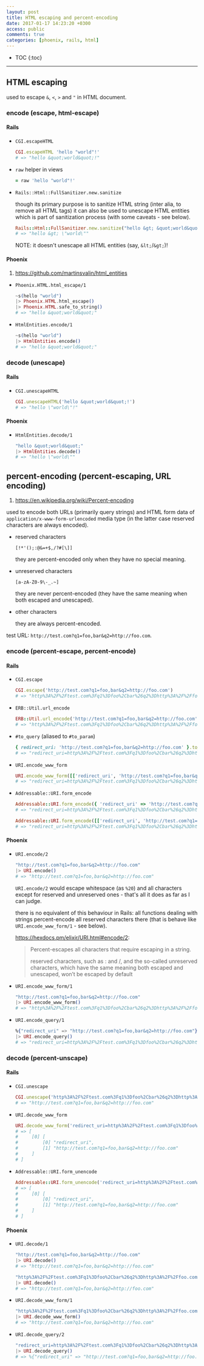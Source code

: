 ```yaml
---
layout: post
title: HTML escaping and percent-encoding
date: 2017-01-17 14:23:20 +0300
access: public
comments: true
categories: [phoenix, rails, html]
---
```


<!-- more -->

* TOC
{:toc}
<hr>

HTML escaping
-------------

used to escape `&`, `<`, `>` and `"` in HTML document.

### encode (escape, html-escape)

#### Rails

- `CGI.escapeHTML`

  ```ruby
  CGI.escapeHTML 'hello "world"!'
  # => "hello &quot;world&quot;!"
  ```

- `raw` helper in views

  ```ruby
  = raw 'hello "world"!'
  ```

- `Rails::Html::FullSanitizer.new.sanitize`

  though its primary purpose is to sanitize HTML string (inter alia,
  to remove all HTML tags) it can also be used to unescape HTML entities
  which is part of sanitization process (with some caveats - see below).

  ```ruby
  Rails::Html::FullSanitizer.new.sanitize("hello &gt; &quot;world&quot;")
  # => "hello &gt; \"world\""
  ```

  NOTE: it doesn't unescape all HTML entities (say, `&lt;`/`&gt;`)!

#### Phoenix

1. <https://github.com/martinsvalin/html_entities>

- `Phoenix.HTML.html_escape/1`

  ```elixir
  ~s(hello "world")
  |> Phoenix.HTML.html_escape()
  |> Phoenix.HTML.safe_to_string()
  # => "hello &quot;world&quot;"
  ```

- `HtmlEntities.encode/1`

  ```elixir
  ~s(hello "world")
  |> HtmlEntities.encode()
  # => "hello &quot;world&quot;"
  ```

### decode (unescape)

#### Rails

- `CGI.unescapeHTML`

  ```ruby
  CGI.unescapeHTML('hello &quot;world&quot;!')
  # => "hello \"world\"!"
  ```

#### Phoenix

- `HtmlEntities.decode/1`

  ```elixir
  "hello &quot;world&quot;"
  |> HtmlEntities.decode()
  # => "hello \"world\""
  ```

percent-encoding (percent-escaping, URL encoding)
-------------------------------------------------

1. <https://en.wikipedia.org/wiki/Percent-encoding>

used to encode both URLs (primarily query strings) and HTML form data
of `application/x-www-form-urlencoded` media type (in the latter case
reserved characters are always encoded).

- reserved characters

  ```
  [!*'();:@&=+$,/?#[\]]
  ```

  they are percent-encoded only when they have no special meaning.

- unreserved characters

  ```
  [a-zA-Z0-9\-_.~]
  ```

  they are never percent-encoded (they have the same meaning when
  both escaped and unescaped).

- other characters

  they are always percent-encoded.

test URL: `http://test.com?q1=foo,bar&q2=http://foo.com`.

### encode (percent-escape, percent-encode)

#### Rails

- `CGI.escape`

  ```ruby
  CGI.escape('http://test.com?q1=foo,bar&q2=http://foo.com')
  # => "http%3A%2F%2Ftest.com%3Fq1%3Dfoo%2Cbar%26q2%3Dhttp%3A%2F%2Ffoo.com"
  ```

- `ERB::Util.url_encode`

  ```ruby
  ERB::Util.url_encode('http://test.com?q1=foo,bar&q2=http://foo.com')
  # => "http%3A%2F%2Ftest.com%3Fq1%3Dfoo%2Cbar%26q2%3Dhttp%3A%2F%2Ffoo.com"
  ```

- `#to_query` (aliased to `#to_param`)

  ```ruby
  { redirect_uri: 'http://test.com?q1=foo,bar&q2=http://foo.com' }.to_query
  # => "redirect_uri=http%3A%2F%2Ftest.com%3Fq1%3Dfoo%2Cbar%26q2%3Dhttp%3A%2F%2Ffoo.com"
  ```

- `URI.encode_www_form`

  ```ruby
  URI.encode_www_form([['redirect_uri', 'http://test.com?q1=foo,bar&q2=http://foo.com']])
  # => "redirect_uri=http%3A%2F%2Ftest.com%3Fq1%3Dfoo%2Cbar%26q2%3Dhttp%3A%2F%2Ffoo.com"
  ```

- `Addressable::URI.form_encode`

  ```ruby
  Addressable::URI.form_encode({ 'redirect_uri' => 'http://test.com?q1=foo,bar&q2=http://foo.com' })
  # => "redirect_uri=http%3A%2F%2Ftest.com%3Fq1%3Dfoo%2Cbar%26q2%3Dhttp%3A%2F%2Ffoo.com"

  Addressable::URI.form_encode([['redirect_uri', 'http://test.com?q1=foo,bar&q2=http://foo.com']])
  # => "redirect_uri=http%3A%2F%2Ftest.com%3Fq1%3Dfoo%2Cbar%26q2%3Dhttp%3A%2F%2Ffoo.com"
  ```

#### Phoenix

- `URI.encode/2`

  ```elixir
  "http://test.com?q1=foo,bar&q2=http://foo.com"
  |> URI.encode()
  # => "http://test.com?q1=foo,bar&q2=http://foo.com"
  ```

  `URI.encode/2` would escape whitespace (as `%20`) and all characters
  except for reserved and unreserved ones - that's all it does as far
  as I can judge.

  there is no equivalent of this behaviour in Rails: all functions
  dealing with strings percent-encode all reserved characters there
  (that is behave like `URI.encode_www_form/1` - see below).

  <https://hexdocs.pm/elixir/URI.html#encode/2>:

  > Percent-escapes all characters that require escaping in a string.
  >
  > reserved characters, such as : and /, and the so-called unreserved
  > characters, which have the same meaning both escaped and unescaped,
  > won’t be escaped by default

- `URI.encode_www_form/1`

  ```elixir
  "http://test.com?q1=foo,bar&q2=http://foo.com"
  |> URI.encode_www_form()
  # => "http%3A%2F%2Ftest.com%3Fq1%3Dfoo%2Cbar%26q2%3Dhttp%3A%2F%2Ffoo.com"
  ```

- `URI.encode_query/1`

  ```elixir
  %{"redirect_uri" => "http://test.com?q1=foo,bar&q2=http://foo.com"}
  |> URI.encode_query()
  # => "redirect_uri=http%3A%2F%2Ftest.com%3Fq1%3Dfoo%2Cbar%26q2%3Dhttp%3A%2F%2Ffoo.com"
  ```

### decode (percent-unscape)

#### Rails

- `CGI.unescape`

  ```ruby
  CGI.unescape('http%3A%2F%2Ftest.com%3Fq1%3Dfoo%2Cbar%26q2%3Dhttp%3A%2F%2Ffoo.com')
  # => "http://test.com?q1=foo,bar&q2=http://foo.com"
  ```

- `URI.decode_www_form`

  ```ruby
  URI.decode_www_form('redirect_uri=http%3A%2F%2Ftest.com%3Fq1%3Dfoo%2Cbar%26q2%3Dhttp%3A%2F%2Ffoo.com')
  # => [
  #     [0] [
  #         [0] "redirect_uri",
  #         [1] "http://test.com?q1=foo,bar&q2=http://foo.com"
  #     ]
  # ]
  ```

- `Addressable::URI.form_unencode`

  ```ruby
  Addressable::URI.form_unencode('redirect_uri=http%3A%2F%2Ftest.com%3Fq1%3Dfoo%2Cbar%26q2%3Dhttp%3A%2F%2Ffoo.com')
  # => [
  #     [0] [
  #         [0] "redirect_uri",
  #         [1] "http://test.com?q1=foo,bar&q2=http://foo.com"
  #     ]
  # ]
  ```

#### Phoenix

- `URI.decode/1`

  ```elixir
  "http://test.com?q1=foo,bar&q2=http://foo.com"
  |> URI.decode()
  # => "http://test.com?q1=foo,bar&q2=http://foo.com"

  "http%3A%2F%2Ftest.com%3Fq1%3Dfoo%2Cbar%26q2%3Dhttp%3A%2F%2Ffoo.com"
  |> URI.decode()
  # => "http://test.com?q1=foo,bar&q2=http://foo.com"
  ```

- `URI.decode_www_form/1`

  ```elixir
  "http%3A%2F%2Ftest.com%3Fq1%3Dfoo%2Cbar%26q2%3Dhttp%3A%2F%2Ffoo.com"
  |> URI.decode_www_form()
  # => "http://test.com?q1=foo,bar&q2=http://foo.com"
  ```

- `URI.decode_query/2`

  ```elixir
  "redirect_uri=http%3A%2F%2Ftest.com%3Fq1%3Dfoo%2Cbar%26q2%3Dhttp%3A%2F%2Ffoo.com"
  |> URI.decode_query()
  # => %{"redirect_uri" => "http://test.com?q1=foo,bar&q2=http://foo.com"}
  ```
